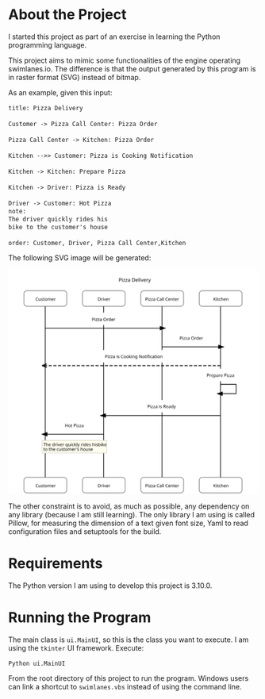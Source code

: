 # About the Project
I started this project as part of an exercise in learning the Python programming language.

This project aims to mimic some functionalities of the engine operating swimlanes.io. The difference is that the output generated by this program is in raster format (SVG) instead of bitmap.

As an example, given this input:
```
title: Pizza Delivery

Customer -> Pizza Call Center: Pizza Order

Pizza Call Center -> Kitchen: Pizza Order

Kitchen -->> Customer: Pizza is Cooking Notification

Kitchen -> Kitchen: Prepare Pizza

Kitchen -> Driver: Pizza is Ready

Driver -> Customer: Hot Pizza
note:
The driver quickly rides his
bike to the customer's house

order: Customer, Driver, Pizza Call Center,Kitchen
```

The following SVG image will be generated:

![alt text](https://raw.githubusercontent.com/georges-stephan/swimlanes/master/doc/pizza_example.svg)

The other constraint is to avoid, as much as possible, any dependency on any library (because I am still learning). The only library I am using is called Pillow, for measuring the dimension of a text given font size, Yaml to read configuration files and setuptools for the build.

# Requirements
The Python version I am using to develop this project is 3.10.0.

# Running the Program
The main class is `ui.MainUI`, so this is the class you want to execute. I am using the `tkinter` UI framework. Execute:
```
Python ui.MainUI
```
From the root directory of this project to run the program. Windows users can link a shortcut to `swimlanes.vbs` instead
of using the command line.
